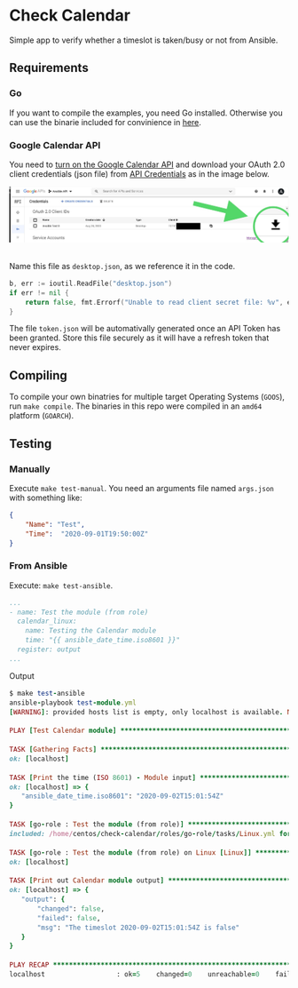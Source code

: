 # Check Calendar

Simple app to verify whether a timeslot is taken/busy or not from Ansible.

## Requirements

### Go

If you want to compile the examples, you need Go installed. Otherwise you can use the binarie included for convinience in [here](roles/go-role/library).


### Google Calendar API

You need to [turn on the Google Calendar API](https://developers.google.com/calendar/quickstart/go#step_1_turn_on_the) and download your OAuth 2.0 client credentials (json file) from [API Credentials](https://console.developers.google.com/apis/credentials) as in the image below.

<p align="center">
  <img title="API Console" src="static/API.JPG"><br>
  <br>
</p>

Name this file as `desktop.json`, as we reference it in the code.

```go
b, err := ioutil.ReadFile("desktop.json")
if err != nil {
	return false, fmt.Errorf("Unable to read client secret file: %v", err)
}
```

The file `token.json` will be automativally generated once an API Token has been granted. Store this file securely as it will have a refresh token that never expires.

## Compiling

To compile your own binatries for multiple target Operating Systems (`GOOS`), run `make compile`. The binaries in this repo were compiled in an `amd64` platform (`GOARCH`).

## Testing

### Manually

Execute `make test-manual`. You need an arguments file named `args.json` with something like:


```json
{
    "Name": "Test",
    "Time":  "2020-09-01T19:50:00Z"
}
```

### From Ansible

Execute: `make test-ansible`.

```yaml
...
- name: Test the module (from role)
  calendar_linux:
    name: Testing the Calendar module
    time: "{{ ansible_date_time.iso8601 }}"
  register: output
...
```

 Output

 ```ruby
$ make test-ansible
ansible-playbook test-module.yml
[WARNING]: provided hosts list is empty, only localhost is available. Note that the implicit localhost does not match 'all'

PLAY [Test Calendar module] **********************************************************************************************************************************

TASK [Gathering Facts] ***************************************************************************************************************************************
ok: [localhost]

TASK [Print the time (ISO 8601) - Module input] **************************************************************************************************************
ok: [localhost] => {
    "ansible_date_time.iso8601": "2020-09-02T15:01:54Z"
}

TASK [go-role : Test the module (from role)] *****************************************************************************************************************
included: /home/centos/check-calendar/roles/go-role/tasks/Linux.yml for localhost

TASK [go-role : Test the module (from role) on Linux [Linux]] ************************************************************************************************
ok: [localhost]

TASK [Print out Calendar module output] **********************************************************************************************************************
ok: [localhost] => {
    "output": {
        "changed": false,
        "failed": false,
        "msg": "The timeslot 2020-09-02T15:01:54Z is false"
    }
}

PLAY RECAP ***************************************************************************************************************************************************
localhost                  : ok=5    changed=0    unreachable=0    failed=0    skipped=0    rescued=0    ignored=0 
 ```